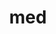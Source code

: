 ---
title: "med"
layout: cache
categories: [package, develop]
meta: {"compilers": ["gcc@11.4.0"], "num_specs": 12, "num_specs_by_stack": {"e4s": 12, "root": 12}, "oss": ["ubuntu22.04"], "platforms": ["linux"], "stacks": ["e4s", "root"], "targets": ["x86_64_v3"], "versions": ["5.0.0"]}
spec_details: [{"compiler": "gcc@11.4.0", "hash": "7c3nkbyqalzn6j4reuktluut6wanguan", "os": "ubuntu22.04", "platform": "linux", "size": "-", "stacks": ["e4s", "root"], "target": "x86_64_v3", "variants": ["+api23", "build_system=cmake", "build_type=Release", "~doc", "~fortran", "generator=make", "~int64", "~ipo", "+mpi", "~python", "~shared"], "versions": ["5.0.0"]}, {"compiler": "gcc@11.4.0", "hash": "7j64yotno3c6bshaq2hffk5xfxzii2xr", "os": "ubuntu22.04", "platform": "linux", "size": "-", "stacks": ["e4s", "root"], "target": "x86_64_v3", "variants": ["+api23", "build_system=cmake", "build_type=Release", "~doc", "~fortran", "generator=make", "~ipo", "+mpi", "~python", "~shared"], "versions": ["5.0.0"]}, {"compiler": "gcc@11.4.0", "hash": "a2mgy4m5aystfjybgozew27guwk7gk3n", "os": "ubuntu22.04", "platform": "linux", "size": "-", "stacks": ["e4s", "root"], "target": "x86_64_v3", "variants": ["+api23", "build_system=cmake", "build_type=Release", "~doc", "~fortran", "generator=make", "~int64", "~ipo", "+mpi", "~python", "~shared"], "versions": ["5.0.0"]}, {"compiler": "gcc@11.4.0", "hash": "gqoelwr37ncdpv2gkud2vcbf6qqenrrf", "os": "ubuntu22.04", "platform": "linux", "size": "-", "stacks": ["e4s", "root"], "target": "x86_64_v3", "variants": ["+api23", "build_system=cmake", "build_type=Release", "~doc", "~fortran", "generator=make", "~ipo", "+mpi", "~python", "~shared"], "versions": ["5.0.0"]}, {"compiler": "gcc@11.4.0", "hash": "jrts7h3ppzmvbrcfmof5c37hpgvdbpuo", "os": "ubuntu22.04", "platform": "linux", "size": "-", "stacks": ["e4s", "root"], "target": "x86_64_v3", "variants": ["+api23", "build_system=cmake", "build_type=Release", "~doc", "~fortran", "generator=make", "~int64", "~ipo", "+mpi", "~python", "~shared"], "versions": ["5.0.0"]}, {"compiler": "gcc@11.4.0", "hash": "kn6atukmtjg3f5v2y32qezqcgkirrdr7", "os": "ubuntu22.04", "platform": "linux", "size": "-", "stacks": ["e4s", "root"], "target": "x86_64_v3", "variants": ["+api23", "build_system=cmake", "build_type=Release", "~doc", "~fortran", "generator=make", "~ipo", "+mpi", "~python", "~shared"], "versions": ["5.0.0"]}, {"compiler": "gcc@11.4.0", "hash": "laaeqewm6bqvokojvnbcr6ugvha2ii44", "os": "ubuntu22.04", "platform": "linux", "size": "-", "stacks": ["e4s", "root"], "target": "x86_64_v3", "variants": ["+api23", "build_system=cmake", "build_type=Release", "~doc", "~fortran", "generator=make", "~ipo", "+mpi", "~python", "~shared"], "versions": ["5.0.0"]}, {"compiler": "gcc@11.4.0", "hash": "lfurzjgvpgjrx7hq2qn6tmr5a5afwbww", "os": "ubuntu22.04", "platform": "linux", "size": "-", "stacks": ["e4s", "root"], "target": "x86_64_v3", "variants": ["+api23", "build_system=cmake", "build_type=Release", "~doc", "~fortran", "generator=make", "~ipo", "+mpi", "~python", "~shared"], "versions": ["5.0.0"]}, {"compiler": "gcc@11.4.0", "hash": "nfamemvepyts6olwjug5mk7t46nawjkc", "os": "ubuntu22.04", "platform": "linux", "size": "-", "stacks": ["e4s", "root"], "target": "x86_64_v3", "variants": ["+api23", "build_system=cmake", "build_type=Release", "~doc", "~fortran", "generator=make", "~int64", "~ipo", "+mpi", "~python", "~shared"], "versions": ["5.0.0"]}, {"compiler": "gcc@11.4.0", "hash": "o62m2lkmh5etqaqm6yhupgar7paezwsj", "os": "ubuntu22.04", "platform": "linux", "size": "-", "stacks": ["e4s", "root"], "target": "x86_64_v3", "variants": ["+api23", "build_system=cmake", "build_type=Release", "~doc", "~fortran", "generator=make", "~int64", "~ipo", "+mpi", "~python", "~shared"], "versions": ["5.0.0"]}, {"compiler": "gcc@11.4.0", "hash": "prohzyhzum6qek45c2qjr2pmfkt4pmyz", "os": "ubuntu22.04", "platform": "linux", "size": "-", "stacks": ["e4s", "root"], "target": "x86_64_v3", "variants": ["+api23", "build_system=cmake", "build_type=Release", "~doc", "~fortran", "generator=make", "~int64", "~ipo", "+mpi", "~python", "~shared"], "versions": ["5.0.0"]}, {"compiler": "gcc@11.4.0", "hash": "ypj6bb4kcgfioldm6h2xrqyf7uyjqlcv", "os": "ubuntu22.04", "platform": "linux", "size": "-", "stacks": ["e4s", "root"], "target": "x86_64_v3", "variants": ["+api23", "build_system=cmake", "build_type=Release", "~doc", "~fortran", "generator=make", "~int64", "~ipo", "+mpi", "~python", "~shared"], "versions": ["5.0.0"]}]
---